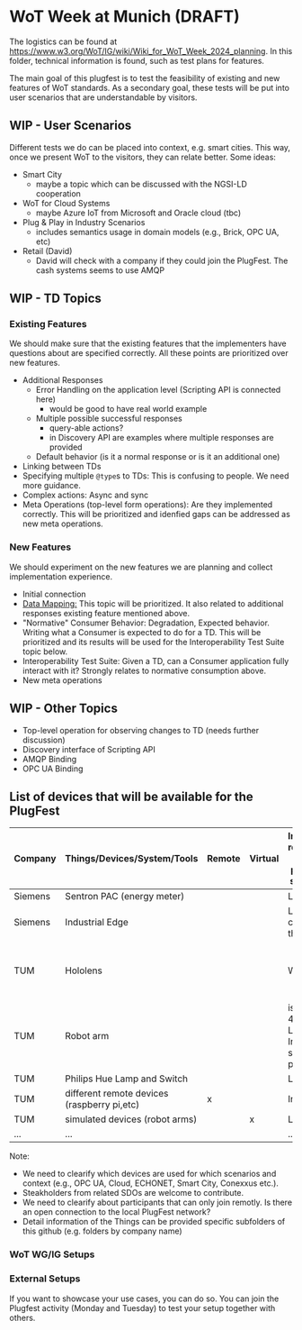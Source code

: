 # WoT Week at Munich (DRAFT)

The logistics can be found at https://www.w3.org/WoT/IG/wiki/Wiki_for_WoT_Week_2024_planning.
In this folder, technical information is found, such as test plans for features.

The main goal of this plugfest is to test the feasibility of existing and new features of WoT standards.
As a secondary goal, these tests will be put into user scenarios that are understandable by visitors.

## WIP - User Scenarios

Different tests we do can be placed into context, e.g. smart cities. 
This way, once we present WoT to the visitors, they can relate better.
Some ideas:

* Smart City
  * maybe a topic which can be discussed with the NGSI-LD cooperation
* WoT for Cloud Systems
  * maybe Azure IoT from Microsoft and Oracle cloud (tbc)
* Plug & Play in Industry Scenarios
  * includes semantics usage in domain models (e.g., Brick, OPC UA, etc)   
* Retail (David)
  * David will check with a company if they could join the PlugFest. The cash systems seems to use AMQP  

## WIP - TD Topics

### Existing Features

We should make sure that the existing features that the implementers have questions about are specified correctly. All these points are prioritized over new features.

* Additional Responses
  * Error Handling on the application level (Scripting API is connected here)
    * would be good to have real world example  
  * Multiple possible successful responses
    * query-able actions?
    * in Discovery API are examples where multiple responses are provided 
  * Default behavior (is it a normal response or is it an additional one)
* Linking between TDs
* Specifying multiple `@type`s to TDs: This is confusing to people. We need more guidance.
* Complex actions: Async and sync
* Meta Operations (top-level form operations): Are they implemented correctly. This will be prioritized and idenfied gaps can be addressed as new meta operations.

### New Features

We should experiment on the new features we are planning and collect implementation experience.
  
* Initial connection
* [Data Mapping:](https://github.com/w3c/wot/blob/main/planning/ThingDescription/td-next-work-items/usability-and-design.md#data-schema-mapping) This topic will be prioritized. It also related to additional responses existing feature mentioned above.
* "Normative" Consumer Behavior: Degradation, Expected behavior. Writing what a Consumer is expected to do for a TD. This will be prioritized and its results will be used for the Interoperability Test Suite topic below.
* Interoperability Test Suite: Given a TD, can a Consumer application fully interact with it? Strongly relates to normative consumption above.
* New meta operations


## WIP - Other Topics

* Top-level operation for observing changes to TD (needs further discussion)
* Discovery interface of Scripting API
* AMQP Binding
* OPC UA Binding 

## List of devices that will be available for the PlugFest

| Company   | Things/Devices/System/Tools                      | Remote | Virtual | Infrastructure requirements, e.g. open ports, power sockets, Wifi | Comments                                        |Contact|
|-----------|-----------------------------------------------|-|-|-------------------------------------------------------------------|-------------------------------------------------|-------|
| Siemens   |     Sentron PAC (energy meter)                | | | LAN                                                               | Modbus                                          |   tbc |
| Siemens   |     Industrial Edge                           | | | LAN, connection to the Internet                                   | OPC UA, HTTP                                    |   tbc |
| TUM       |     Hololens                                  | | | Wifi                                                              | no sec should be used; QR code to TD is needed  |   tbc |
| TUM       |     Robot arm                                 | | | is 2m high, 4m width; LAN/Wifi (no Internet); should be protoced  |                                                 |   tbc |
| TUM       |     Philips Hue Lamp and Switch               | | | LAN                                                               |                                                 |   tbc |
| TUM       |     different remote devices (raspberry pi,etc)| x | | Internet                                                          |                                                 |   tbc |
| TUM       |     simulated devices (robot arms)             | | x | LAN/Wifi                                                          |                                                 |   tbc |
| ...       |     ...                                        | | | ...                                                               |  ...                                            |   tbc |

Note: 
* We need to clearify which devices are used for which scenarios and context (e.g., OPC UA, Cloud, ECHONET, Smart City, Conexxus etc.).
* Steakholders from related SDOs are welcome to contribute.
* We need to clearify about participants that can only join remotly. Is there an open connection to the local PlugFest network?
* Detail information of the Things can be provided specific subfolders of this github (e.g. folders by company name)


### WoT WG/IG Setups

### External Setups

If you want to showcase your use cases, you can do so. You can join the Plugfest activity (Monday and Tuesday) to test your setup together with others.

